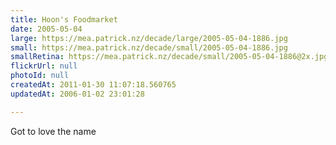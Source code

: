 ```yaml
---
title: Hoon's Foodmarket
date: 2005-05-04
large: https://mea.patrick.nz/decade/large/2005-05-04-1886.jpg
small: https://mea.patrick.nz/decade/small/2005-05-04-1886.jpg
smallRetina: https://mea.patrick.nz/decade/small/2005-05-04-1886@2x.jpg
flickrUrl: null
photoId: null
createdAt: 2011-01-30 11:07:18.560765
updatedAt: 2006-01-02 23:01:28

---
```

Got to love the name
